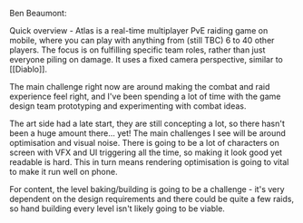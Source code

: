 Ben Beaumont:

Quick overview - Atlas is a real-time multiplayer PvE raiding game on mobile, where you can play with anything from (still TBC) 6 to 40 other players. The focus is on fulfilling specific team roles, rather than just everyone piling on damage. It uses a fixed camera perspective, similar to [[Diablo]].

The main challenge right now are around making the combat and raid experience feel right, and I've been spending a lot of time with the game design team prototyping and experimenting with combat ideas.

The art side had a late start, they are still concepting a lot, so there hasn't been a huge amount there... yet! The main challenges I see will be around optimisation and visual noise. There is going to be a lot of characters on screen with VFX and UI triggering all the time, so making it look good yet readable is hard. This in turn means rendering optimisation is going to vital to make it run well on phone.

For content, the level baking/building is going to be a challenge - it's very dependent on the design requirements and there could be quite a few raids, so hand building every level isn't likely going to be viable.
